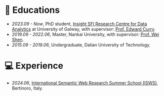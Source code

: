 
# 📖 Educations
- *2023.09 - Now*, PhD student, [Insight SFI Research Centre for Data Analytics](https://www.insight-centre.org) at University of Galway, with supervisor: [Prof. Edward Curry](https://edwardcurry.org).
- *2019.09 - 2022.06*, Master, Nankai University, with supervisor: [Prof. Wei Shen](https://scholar.google.com/citations?user=Q_U6r_YAAAAJ&hl=en&authuser=1).
- *2015.09 - 2019.06*, Undergraduate, Dalian University of Technology.

<!-- # 💬 Invited Talks
- *2022.02*, Hosted MLNLP seminar \| [\[Video\]](https://www.bilibili.com/video/BV1wF411x7qh)
- *2021.06*, Audio & Speech Synthesis, Huawei internal talk
- *2021.03*, Non-autoregressive Speech Synthesis, PaperWeekly & biendata \| [\[video\]](https://www.bilibili.com/video/BV1uf4y1t7Hr/)
- *2020.12*, Non-autoregressive Speech Synthesis, Huawei Noah's Ark Lab internal talk -->

# 💻 Experience
- *2024.06*, [International Semantic Web Research Summer School (ISWS)](https://2024.semanticwebschool.org), Bertinoro, Italy.
